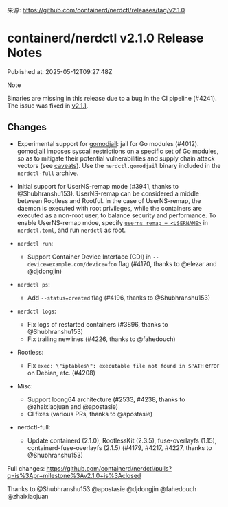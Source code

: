 来源: https://github.com/containerd/nerdctl/releases/tag/v2.1.0

# containerd/nerdctl v2.1.0 Release Notes

Published at: 2025-05-12T09:27:48Z

> [!NOTE]
>
> Binaries are missing in this release due to a bug in the CI pipeline (#4241).
> The issue was fixed in [v2.1.1](https://github.com/containerd/nerdctl/releases/tag/v2.1.1).

## Changes
- Experimental support for [gomodjail](https://github.com/AkihiroSuda/gomodjail): jail for Go modules (#4012).
  gomodjail imposes syscall restrictions on a specific set of Go modules, so as to mitigate their potential vulnerabilities and supply chain attack vectors (see [caveats](https://github.com/AkihiroSuda/gomodjail/blob/v0.1.2/README.md#caveats)).
  Use the `nerdctl.gomodjail` binary included in the `nerdctl-full` archive.

- Initial support for UserNS-remap mode (#3941, thanks to @Shubhranshu153).
  UserNS-remap can be considered a middle between Rootless and Rootful.
  In the case of UserNS-remap, the daemon is executed with root privileges, while the containers are executed as a non-root user, to balance security and performance.
  To enable UserNS-remap mdoe, specify [`userns_remap = <USERNAME>`](https://github.com/containerd/nerdctl/blob/v2.1.0/docs/config.md) in `nerdctl.toml`, and run `nerdctl` as root.

- `nerdctl run`:
  - Support Container Device Interface (CDI) in `--device=example.com/device=foo` flag (#4170, thanks to @elezar and @djdongjin)

- `nerdctl ps`:
  - Add `--status=created` flag (#4196, thanks to @Shubhranshu153)

- `nerdctl logs`:
  - Fix logs of restarted containers (#3896, thanks to @Shubhranshu153)
  - Fix trailing newlines (#4226, thanks to @fahedouch)

- Rootless:
  - Fix `exec: \"iptables\": executable file not found in $PATH` error on Debian, etc. (#4208)

- Misc:
  - Support loong64 architecture (#2533, #4238, thanks to @zhaixiaojuan and @apostasie)
  - CI fixes (various PRs, thanks to @apostasie)

- nerdctl-full:
  - Update containerd (2.1.0), RootlessKit (2.3.5), fuse-overlayfs (1.15), containerd-fuse-overlayfs (2.1.5) (#4179, #4217, #4227, thanks to @Shubhranshu153)


Full changes: https://github.com/containerd/nerdctl/pulls?q=is%3Apr+milestone%3Av2.1.0+is%3Aclosed

Thanks to @Shubhranshu153 @apostasie @djdongjin @fahedouch @zhaixiaojuan
